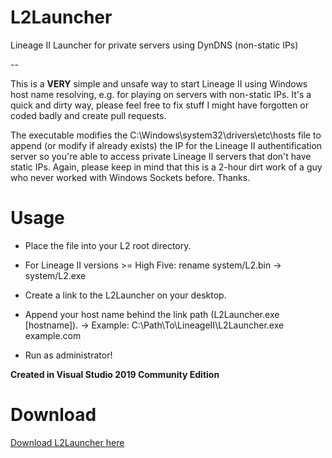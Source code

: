 # L2Launcher
Lineage II Launcher for private servers using DynDNS (non-static IPs)

-- 

This is a **VERY** simple and unsafe way to start Lineage II using Windows host name resolving, e.g. for playing on servers with non-static IPs.
It's a quick and dirty way, please feel free to fix stuff I might have forgotten or coded badly and create pull requests.

The executable modifies the C:\Windows\system32\drivers\etc\hosts file to append (or modify if already exists) the IP
for the Lineage II authentification server so you're able to access private Lineage II servers that don't have static IPs.
Again, please keep in mind that this is a 2-hour dirt work of a guy who never worked with Windows Sockets before. Thanks.

# Usage

- Place the file into your L2 root directory.
- For Lineage II versions >= High Five: rename system/L2.bin -> system/L2.exe
- Create a link to the L2Launcher on your desktop. 
- Append your host name behind the link path (L2Launcher.exe [hostname]).
	-> Example: C:\Path\To\LineageII\L2Launcher.exe example.com

- Run as administrator!

**Created in Visual Studio 2019 Community Edition**

# Download
[Download L2Launcher here](https://taibsu.net/src/content/l2game/L2Launcher.zip)
